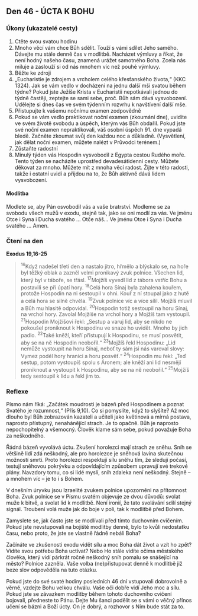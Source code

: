 ## Den 46 - ÚCTA K BOHU

### Úkony (ukazatelé cesty)

1. Ctěte svou svatou hodinu
1. Mnoho věcí vám chce Bůh sdělit. Touží s vámi sdílet Jeho samého. Dávejte mu stále denně čas v modlitbě. Nacházet výmluvy a říkat, že není hodný našeho času, znamená urážet samotného Boha. Zcela nás miluje a zaslouží si od nás mnohem víc než pouhé výmluvy.
1. Běžte ke zdroji
1. „Eucharistie je zdrojem a vrcholem celého křesťanského života,“ (KKC 1324). Jak se vám vedlo v docházení na jednu další mši svatou během týdne? Pokud jste Ježíše Krista v Eucharistii nepotkávali jednou do týdně častěji, zeptejte se sami sebe, proč. Bůh sám dává vysvobození. Udělejte si dnes čas ve svém týdenním rozvrhu k navštívení další mše.
1. Přistupujte k vašemu nočnímu examen zodpovědně
1. Pokud se vám vedlo praktikovat noční examen (zkoumání dne), uvidíte ve svém životě svobodu a úspěch, kterým vás Bůh obdařil. Pokud jste své noční examen nepraktikovali, váš osobní úspěch 91. dne vypadá bledě. Začněte zkoumat svůj den každou noc a důkladně. (Vysvětlení, jak dělat noční examen, můžete nalézt v Průvodci terénem.)
1. Zůstaňte radostní
1. Minulý týden vás Hospodin vysvobodil z Egypta cestou Rudého moře. Tento týden se nacházíte uprostřed devadesátidenní cesty. Můžete děkovat za mnoho. Můžete mít z mnoha věcí radost. Žijte v této radosti, takže i ostatní uvidí a přijdou na to, že Bůh aktivně dává lidem vysvobození.

#### Modlitba

Modlete se, aby Pán osvobodil vás a vaše bratrství.
Modleme se za svobodu všech mužů v exodu, stejně tak, jako se oni modlí za vás.
Ve jménu Otce i Syna i Ducha svatého … Otče náš… Ve jménu Otce i Syna i Ducha svatého … Amen.

### Čtení na den

**Exodus 19,16-25**

> <sup>16</sup>Když nadešel třetí den a nastalo jitro, hřmělo a blýskalo se, na hoře byl těžký oblak a zazněl velmi pronikavý zvuk polnice. Všechen lid, který byl v táboře, se třásl.
> <sup>17</sup>Mojžíš vyvedl lid z tábora vstříc Bohu a postavili se při úpatí hory.
> <sup>18</sup>Celá hora Sínaj byla zahalena kouřem, protože Hospodin na ni sestoupil v ohni. Kouř z ní stoupal jako z hutě a celá hora se silně chvěla.
> <sup>19</sup>Zvuk polnice víc a více sílil. Mojžíš mluvil a Bůh mu hlasitě odpovídal.
> <sup>20</sup>Hospodin totiž sestoupil na horu Sínaj, na vrchol hory. Zavolal Mojžíše na vrchol hory a Mojžíš tam vystoupil.
> <sup>21</sup>Hospodin Mojžíšovi řekl: „Sestup a varuj lid, aby se nikdo ne pokoušel proniknout k Hospodinu ve snaze ho uvidět. Mnoho by jich padlo.
> <sup>22</sup>Také kněží, kteří přistupují k Hospodinu, se musí posvětit, aby se na ně Hospodin neobořil.“
> <sup>23</sup>Mojžíš řekl Hospodinu: „Lid nemůže vystoupit na horu Sínaj, neboť ty sám jsi nás varoval slovy: Vymez podél hory hranici a horu posvěť.“
> <sup>24</sup>Hospodin mu řekl: „Teď sestup, potom vystoupíš spolu s Áronem; ale kněží ani lid nesmějí proniknout a vystoupit k Hospodinu, aby se na ně neobořil.“
> <sup>25</sup>Mojžíš tedy sestoupil k lidu a řekl jim to.

### Reflexe

Písmo nám říká: „Začátek moudrosti je bázeň před Hospodinem a poznat Svatého je rozumnost,“ (Přís 9,10). Co si pomyslíte, když
to slyšíte? Až moc dlouho byl Bůh zobrazován kazateli a učiteli jako květinová a mírná postava, naprosto přístupný, nenahánějící
strach. Je to opačně. Bůh je naprosto nepochopitelný a všemocný. Člověk klame sám sebe, pokud považuje Boha za neškodného.

Řádná bázeň vyvolává úctu. Zkušení horolezci mají strach ze sněhu. Sníh se většině lidí zdá neškodný, ale pro horolezce je sněhová
lavina skutečnou možností smrti. Proto horolezci respektují sílu sněhu tím, že sledují počasí, testují sněhovou pokrývku a
odpovídajícím způsobem upravují své trekové plány. Navzdory tomu, co si lidé myslí, sníh zdaleka není neškodný. Stejně – a
mnohem víc – je to i s Bohem.

V dnešním úryvku jsou Izraelité zvukem polnice upozorněni na přítomnost Boha. Zvuk polnice se v Písmu svatém objevuje ze dvou
důvodů: svolat muže k bitvě, a svolat lid k modlitbě. Není ironií, že tato svolávání sdílí stejný signál. Troubení volá muže jak do boje
v poli, tak k modlitbě před Bohem.

Zamyslete se, jak často jste se modlívali před tímto duchovním cvičením. Pokud jste nevstupovali na bojiště modlitby denně, bylo
to kvůli nedostatku času, nebo proto, že jste se vlastně řádně nebáli Boha?

Začínáte ve zkušenosti exodu vidět sílu a moc Boha dát život a vzít ho zpět? Vidíte svou potřebu Boha uctívat? Nebo Ho stále vidíte
očima městského člověka, který vidí párkrát ročně neškodný sníh pomalu se snášející na město? Polnice zazněla. Vaše volba
(ne)přistupovat denně k modlitbě již beze slov odpověděla na tuto otázku.

Pokud jste do své svaté hodiny posledních 46 dní vstupovali dobrovolně a věrně, vzdejte Bohu velkou chválu. Vaše oči dobře vidí
Jeho moc a sílu. Pokud jste se závazkem modlitby během tohoto duchovního cvičení bojovali, předneste to Pánu. Dejte Mu šanci
podělit se s vámi o věčný přínos učení se bázni a Boží úcty. On je dobrý, a rozhovor s Ním bude stát za to.
